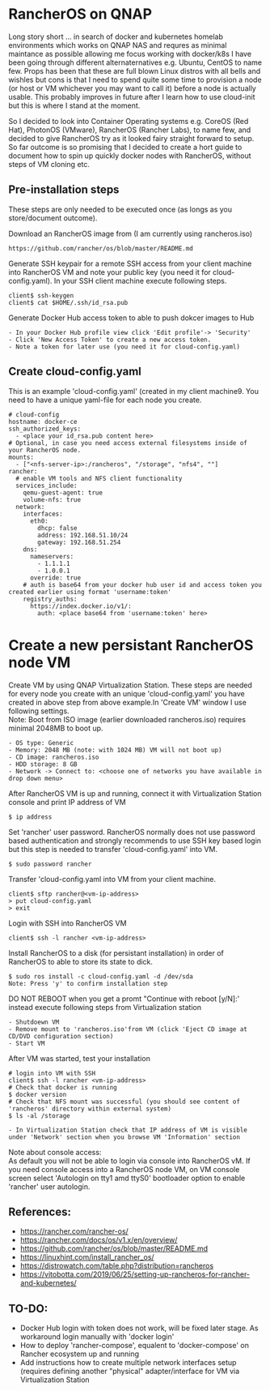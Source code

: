 # RancherOS on QNAP
Long story short ... in search of docker and kubernetes homelab environments which works on QNAP NAS and requres as minimal maintance as possible allowing me focus working with docker/k8s I have been going through different alternaternatives e.g. Ubuntu, CentOS to name few. Props has been that these are full blown Linux distros with all bells and wishles but cons is that I need to spend quite some time to provision a node (or host or VM whichever you may want to call it) before a node is actually usable. This probably improves in future after I learn how to use cloud-init but this is where I stand at the moment.

So I decided to look into Container Operating systems e.g. CoreOS (Red Hat), PhotonOS (VMware), RancherOS (Rancher Labs), to name few, and decided to give RancherOS try as it looked fairy straight forward to setup. So far outcome is so promising that I decided to create a hort guide to document how to spin up quickly docker nodes with RancherOS, without steps of VM cloning etc.

## Pre-installation steps
These steps are only needed to be executed once (as longs as you store/document outcome).

Download an RancherOS image from (I am currently using rancheros.iso)

    https://github.com/rancher/os/blob/master/README.md

Generate SSH keypair for a remote SSH access from your client machine into RancherOS VM and note your public key (you need it for cloud-config.yaml). In your SSH client machine execute following steps.

    client$ ssh-keygen
    client$ cat $HOME/.ssh/id_rsa.pub

Generate Docker Hub access token to able to push dokcer images to Hub

    - In your Docker Hub profile view click 'Edit profile'-> 'Security'
    - Click 'New Access Token' to create a new access token.
    - Note a token for later use (you need it for cloud-config.yaml)

## Create cloud-config.yaml
This is an example 'cloud-config.yaml' (created in my client machine9. You need to have a unique yaml-file for each node you create. 

    # cloud-config
    hostname: docker-ce
    ssh_authorized_keys:
      - <place your id_rsa.pub content here>
    # Optional, in case you need access external filesystems inside of your RancherOS node.
    mounts:
      - ["<nfs-server-ip>:/rancheros", "/storage", "nfs4", ""]
    rancher:
      # enable VM tools and NFS client functionality
      services_include:
        qemu-guest-agent: true
        volume-nfs: true
      network:
        interfaces:
          eth0:
            dhcp: false
            address: 192.168.51.10/24
            gateway: 192.168.51.254
        dns:
          nameservers:
            - 1.1.1.1
            - 1.0.0.1
          override: true
        # auth is base64 from your docker hub user id and access token you created earlier using format 'username:token'
        registry_auths:
          https://index.docker.io/v1/:
            auth: <place base64 from 'username:token' here>

# Create a new persistant RancherOS node VM
Create VM by using QNAP Virtualization Station. These steps are needed for every node you create with an unique 'cloud-config.yaml' you have created in above step from above example.In 'Create VM' window I use following settings.   
Note: Boot from ISO image (earlier downloaded rancheros.iso) requires minimal 2048MB to boot up.

    - OS type: Generic
    - Memory: 2048 MB (note: with 1024 MB) VM will not boot up)
    - CD image: rancheros.iso
    - HDD storage: 8 GB
    - Network -> Connect to: <choose one of networks you have available in drop down menu>

After RancherOS VM is up and running, connect it with Virtualization Station console and print IP address of VM

    $ ip address

Set 'rancher' user password. RancherOS normally does not use password based authentication and strongly recommends to use SSH key based login but this step is needed to transfer 'cloud-config.yaml' into VM.

    $ sudo password rancher

Transfer 'cloud-config.yaml into VM from your client machine.

    client$ sftp rancher@<vm-ip-address>
    > put cloud-config.yaml
    > exit

Login with SSH into RancherOS VM

    client$ ssh -l rancher <vm-ip-address>

Install RancherOS to a disk (for persistant installation) in order of RancherOS to able to store its state to dick.

    $ sudo ros install -c cloud-config.yaml -d /dev/sda
    Note: Press 'y' to confirm installation step

DO NOT REBOOT when you get a promt "Continue with reboot [y/N]:' instead execute following steps from Virtualization station

    - Shutdoewn VM
    - Remove mount to 'rancheros.iso'from VM (click 'Eject CD image at CD/DVD configuration section)
    - Start VM

After VM was started, test your installation

    # login into VM with SSH
    client$ ssh -l rancher <vm-ip-address>
    # Check that docker is running
    $ docker version
    # Check that NFS mount was successful (you should see content of 'rancheros' directory within external system)
    $ ls -al /storage
    
    - In Virtualization Station check that IP address of VM is visible under 'Network' section when you browse VM 'Information' section

Note about console access:  
As default you will not be able to login via console into RancherOS vM. If you need console access into a RancherOS node VM, on VM console screen select 'Autologin on tty1 amd ttyS0' bootloader option to enable 'rancher' user autologin.

References:
---
- https://rancher.com/rancher-os/  
- https://rancher.com/docs/os/v1.x/en/overview/  
- https://github.com/rancher/os/blob/master/README.md  
- https://linuxhint.com/install_rancher_os/  
- https://distrowatch.com/table.php?distribution=rancheros  
- https://vitobotta.com/2019/06/25/setting-up-rancheros-for-rancher-and-kubernetes/  

TO-DO:
----
- Docker Hub login with token does not work, will be fixed later stage. As workaround login manually with 'docker login'
- How to deploy 'rancher-compose', equalent to 'docker-compose' on Rancher ecosystem up and running
- Add instructions how to create multiple network interfaces setup (requires defining another "physical" adapter/interface for VM via Virtualization Station 
